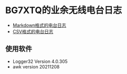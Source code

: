 # BG7XTQ的业余无线电台日志

- [Markdown格式的电台日志](BG7XTQ.md)
- [CSV格式的电台日志](BG7XTQ.CSV)

## 使用软件

- Logger32 Version 4.0.305
- awk version 20211208
